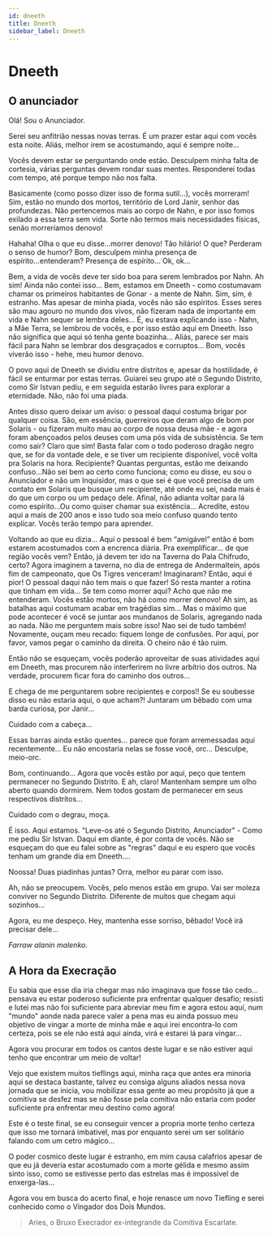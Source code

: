 ```yaml
---
id: dneeth
title: Dneeth
sidebar_label: Dneeth
---
```

# Dneeth

## O anunciador
Olá! Sou o Anunciador.

Serei seu anfitrião nessas novas terras. É um prazer estar aqui com vocês esta noite. Aliás, melhor irem se acostumando, aqui é sempre noite...

Vocês devem estar se perguntando onde estão. Desculpem minha falta de cortesia, várias perguntas devem rondar suas mentes. Responderei todas com tempo, até porque tempo não nos falta.

Basicamente (como posso dizer isso de forma sutil...), vocês morreram! Sim, estão no mundo dos mortos, território de Lord Janir, senhor das profundezas. Não pertencemos mais ao corpo de Nahn, e por isso fomos exilado a essa terra sem vida. Sorte não termos mais necessidades físicas, senão morreríamos denovo!

Hahaha! Olha o que eu disse...morrer denovo! Tão hilário! O que? Perderam o senso de humor? Bom, desculpem minha presença de espírito...entenderam? Presença de espírito... Ok, ok...

Bem, a vida de vocês deve ter sido boa para serem lembrados por Nahn. Ah sim! Ainda não contei isso... Bem, estamos em Dneeth - como costumavam chamar os primeiros habitantes de Gonar - a mente de Nahn. Sim, sim, é estranho. Mas apesar de minha piada, vocês não são espíritos. Esses seres são mau agouro no mundo dos vivos, não fizeram nada de importante em vida e Nahn sequer se lembra deles... É, eu estava explicando isso - Nahn, a Mãe Terra, se lembrou de vocês, e por isso estão aqui em Dneeth. Isso não significa que aqui só tenha gente boazinha... Aliás, parece ser mais fácil para Nahn se lembrar dos desgraçados e corruptos... Bom, vocês viverão isso - hehe, meu humor denovo.

O povo aqui de Dneeth se dividiu entre distritos e, apesar da hostilidade, é fácil se enturmar por estas terras. Guiarei seu grupo até o Segundo Distrito, como Sir Istvan pediu, e em seguida estarão livres para explorar a eternidade. Não, não foi uma piada.

Antes disso quero deixar um aviso: o pessoal daqui costuma brigar por qualquer coisa. São, em essência, guerreiros que deram algo de bom por Solaris - ou fizeram muito mau ao corpo de nossa deusa mãe - e agora foram abençoados pelos deuses com uma pós vida de subsistência. Se tem como sair? Claro que sim! Basta falar com o todo poderoso dragão negro que, se for da vontade dele, e se tiver um recipiente disponível, você volta pra Solaris na hora. Recipiente? Quantas perguntas, estão me deixando confuso...Não sei bem ao certo como funciona; como eu disse, eu sou o Anunciador e não um Inquisidor, mas o que sei é que você precisa de um contato em Solaris que busque um recipiente, até onde eu sei, nada mais é do que um corpo ou um pedaço dele. Afinal, não adianta voltar para lá como espírito...Ou como quiser chamar sua existência... Acredite, estou aqui a mais de 200 anos e isso tudo soa meio confuso quando tento explicar. Vocês terão tempo para aprender.

Voltando ao que eu dizia... Aqui o pessoal é bem “amigável” então é bom estarem acostumados com a encrenca diária. Pra exemplificar... de que região vocês vem? Então, já devem ter ido na Taverna do Pala Chifrudo, certo? Agora imaginem a taverna, no dia de entrega de Andermaltein, após fim de campeonato, que Os Tigres venceram! Imaginaram? Então, aqui é pior! O pessoal daqui não tem mais o que fazer! Só resta manter a rotina que tinham em vida... Se tem como morrer aqui? Acho que não me entenderam. Vocês estão mortos, não há como morrer denovo! Ah sim, as batalhas aqui costumam acabar em tragédias sim... Mas o máximo que pode acontecer é você se juntar aos mundanos de Solaris, agregando nada ao nada. Não me perguntem mais sobre isso! Nao sei de tudo também! Novamente, ouçam meu recado: fiquem longe de confusões.
Por aqui, por favor, vamos pegar o caminho da direita. O cheiro não é tão ruim.

Então não se esqueçam, vocês poderão aproveitar de suas atividades aqui em Dneeth, mas procurem não interferirem no livre arbítrio dos outros. Na verdade, procurem ficar fora do caminho dos outros...

E chega de me perguntarem sobre recipientes e corpos!! Se eu soubesse disso eu não estaria aqui, o que acham?! Juntaram um bêbado com uma barda curiosa, por Janir...

Cuidado com a cabeça...

Essas barras ainda estão quentes... parece que foram arremessadas aqui recentemente... Eu não encostaria nelas se fosse você, orc... Desculpe, meio-orc.

Bom, continuando... Agora que vocês estão por aqui, peço que tentem permanecer no Segundo Distrito. E ah, claro! Mantenham sempre um olho aberto quando dormirem. Nem todos gostam de permanecer em seus respectivos distritos...

Cuidado com o degrau, moça.

É isso. Aqui estamos. "Leve-os até o Segundo Distrito, Anunciador" - Como me pediu Sir Istvan. Daqui em diante, é por conta de vocês. Não se esqueçam do que eu falei sobre as "regras" daqui e eu espero que vocês tenham um grande dia em Dneeth....

Noossa! Duas piadinhas juntas? Orra, melhor eu parar com isso.

Ah, não se preocupem. Vocês, pelo menos estão em grupo. Vai ser moleza conviver no Segundo Distrito. Diferente de muitos que chegam aqui sozinhos...

Agora, eu me despeço. Hey, mantenha esse sorriso, bêbado! Você irá precisar dele...

*Farraw alanin malenko.*

## A Hora da Execração
Eu sabia que esse dia iria chegar mas não imaginava que fosse tão cedo... pensava eu estar poderoso suficiente pra enfrentar qualquer desafio; resisti e lutei mas não foi suficiente para abreviar meu fim e agora estou aquí, num "mundo" aonde nada parece valer a pena mas eu ainda possuo meu objetivo de vingar a morte de minha mãe e aqui irei encontra-lo com certeza, pois se ele não está aqui ainda, virá e estarei lá para vingar...

Agora vou procurar em todos os cantos deste lugar e se não estiver aqui tenho que encontrar um meio de voltar!

Vejo que existem muitos tieflings aqui, minha raça que antes era minoria aqui se destaca bastante, talvez eu consiga alguns aliados nessa nova jornada que se inicia, vou mobilizar essa gente ao meu propósito já que a comitiva se desfez mas se não fosse pela comitiva não estaria com poder suficiente pra enfrentar meu destino como agora!

Este é o teste final, se eu conseguir vencer a propria morte tenho certeza que isso me tornará imbativel, mas por enquanto serei um ser solitário falando com um cetro mágico...

O poder cosmico deste lugar é estranho, em mim causa calafrios apesar de que eu já deveria estar acostumado com a morte gélida e mesmo assim sinto isso, como se estivesse perto das estrelas mas é impossivel de enxerga-las...

Agora vou em busca do acerto final, e hoje renasce um novo Tiefling e serei conhecido como o Vingador dos Dois Mundos.

> Aries, o Bruxo Execrador ex-integrande da Comitiva Escarlate.
